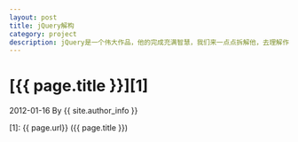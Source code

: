 ```yaml
---
layout: post
title: jQuery解构
category: project
description: jQuery是一个伟大作品，他的完成充满智慧，我们来一点点拆解他，去理解作者的思想精华。
---
```

# [{{ page.title }}][1]
2012-01-16 By {{ site.author_info }}


[Roger秋骊]:    http://lirenlong.github.io  "Roger秋骊"
[1]:    {{ page.url}}  ({{ page.title }})
